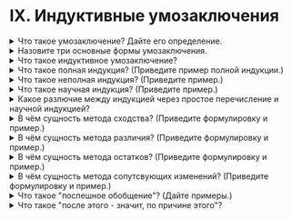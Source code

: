 # IX. Индуктивные умозаключения

<details>
  <summary>Что такое умозаключение? Дайте его определение.</summary>

  Умозаключение - это логическое действие посредством которого из двух или нескольких суждений мы получаем новое суждение.

</details>

<details>
  <summary>Назовите три основные формы умозаключения.</summary>

  Дедуктивные, индуктивные и энтимема.

</details>

<details>
  <summary>Что такое индуктивное умозаключение?</summary>

  Индукция - это такое умозаключение посредством которого из единичных или частных посылок мы получаем общий вывод.

</details>

<details>
  <summary>Что такое полная индукция? (Приведите пример полной индукции.)</summary>

  Полная индукция - это такой вид индуктивного умозаключения, посредством которого мы получаем общий вывод из посылок, исчерпывающих все случаи данного явления.

  Пример:
  В прошлый понедельник, вторник и т. д. температура воздуха была ниже 20.
  Но понедельник, вторник и т. д. составляют всю неделю.
  Следовательно, всю прошлую неделю температура воздуха была ниже 20.

</details>

<details>
  <summary>Что такое неполная индукция? (Приведите пример.)</summary>

  Неполная индукция - это такой вид индуктивного умозаключения, посредством которого общий вывод получается из посылок, не охватывающих всех случаев изучаемого фвления.

  Пример:
  Все ученые - рассеяные.

</details>

<details>
  <summary>Что такое научная индукция? (Приведите пример.)</summary>

  Научная индукция - это такой вид индуктивного умозаключения, посредством которого делается общий вывод относительно всех предметов какого-либо класса на основе исследования существнных свойств и причинн связей части предметов данного класса.

</details>

<details>
  <summary>Какое разлючие между индукцией через простое перечисление и научной индукцией?</summary>

  При научной индукции исследования должны доказать сущесственные свойства предметов.

</details>

<details>
  <summary>В чём сущность метода сходства? (Приведите формулировку и пример.)</summary>

  Если наблюдаемые случаи какого-либо явления имеют общим лишь одно обстоятельство, то оно и есть причина данного явления.

  Пример:

  При прохождении света через разные прозрачные предметы наблюдается радуга. Соответсвенно явление должно иметь одну и туже причину для всех предметов.

</details>

<details>
  <summary>В чём сущность метода различия? (Приведите формулировку и пример.)</summary>

  Если случай, в котором явление наступает, и случай, в котором оно не наступает, разнятся только в одном обстоятельстве, то это обстоятельство и есть причина явления.

  Пример:

  Если под колоколом есть воздух, то звук слышен, если воздуха нет, то звук не слышен.

</details>

<details>
  <summary>В чём сущность метода остатков? (Приведите формулировку и пример.)</summary>

  Если известно, что причиной явления не служат предполагаемые обстоятельства, кроме одного из них, то это одно и есть причина явления.

  В качетсве примера можно использовать историю обнаружения нептуна.

</details>

<details>
  <summary>В чём сущность метода сопутсвующих изменений? (Приведите формулировку и пример.)</summary>

  Если возникновение одного явления всякий раз вызывает возникновение другого, то первое из них есть причина второго.

  Пример:

  Если по проводу идёт электрический ток, то вокруг провода возикает магнитное поле; следовательно, прохождение электрического тока является причиной возникновения макнитного поля.

</details>

<details>
  <summary>Что такое "поспешное обобщение"? (Дайте примеры.)</summary>

</details>

<details>
  <summary>Что такое "после этого - значит, по причине этого"?</summary>

</details>

